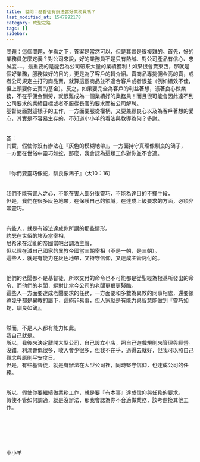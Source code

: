 ```yaml
---
title: 發問：基督徒有辦法當好業務員嗎？
last_modified_at: 1547992178
category: 成聖之路
tags: []
sidebar: 
---
```


<p>問題：這個問題，乍看之下，答案是當然可以，但是其實是很複雜的。首先，好的業務員怎麼定義？對公司來說，好的業務員不是只有熱誠、對公司產品有信心、忠誠度....，最重要的是能否為公司帶來大量的業績獲利！如果很會賣東西，那就是個好業務，服務做好的目的，更是為了客戶的轉介紹。賣商品專挑佣金高的賣，或者公司規定主打的商品賣，就算這個商品並不適合客戶或者很差（例如績效不佳，但上頭要你去賣的基金）。反之，如果要完全為客戶的利益著想，憑著良心做業務，不在乎佣金酬勞，就很難成為一個業績好的業務員！而且很可能會因此達不到公司要求的業績目標或者不服從長官的要求而被公司解聘。 <br/>基督徒面對這樣子的工作，一方面要服從權柄，又要兼顧良心以及為客戶著想的愛心，其實是不容易生存的。不知道小小羊的看法與教導為何？多謝。<br/> <!--more--> <br/> <br/>答：<br/>其實，假使你沒有辦法在『灰色的模糊地帶』，一方面持守真理像馴良的鴿子，<br/>一方面在世俗中靈巧如蛇，那麼，我會認為這類工作對你並不合適。<br/> <br/> <br/>『你們要靈巧像蛇，馴良像鴿子』（太10：16）<br/> <br/> <br/>我們不能有害人之心，不能在害人部分很靈巧，不能為達目的不擇手段，<br/>但是，我們在很多灰色地帶，在保護自己的領域，在達成上級要求的方面，必須非常靈巧。<br/> <br/> <br/>有些人，就是有辦法達成你所講的那些情形。<br/>約瑟在世俗的埃及當宰相，<br/>尼希米在淫亂的帝國當吧台調酒主管，<br/>但以理在滅自己國家的異教帝國當三朝宰相（不是一朝，是三朝）。<br/>這些人，就是有能力在灰色地帶，又持守信仰，又達成主管託付的。<br/> <br/> <br/>他們的老闆都不是基督徒，所以交付的命令也不可能都是從聖經為根基所發出的命令，而他們的老闆，絕對比當今公司的老闆更狠更殘酷。<br/>這些人一方面要達成老闆要求的任務，一方面要和多數為異教的同事相處，還要領導幾乎都是異教的屬下，這絕非易事，但人家就是有能力與智慧能做到『靈巧如蛇，馴良如鴿』。<br/> <br/> <br/>然而，不是人人都有能力如此。<br/>我自己就是。<br/>所以，我後來決定離開大型公司，自己設立小店，照自己遊戲規則來管理與經營。<br/>沒錯，利潤會低很多，收入會少很多，但我不在乎，過得去就好，但我可以照自己觀念與原則平安度日。<br/>但是，有些基督徒，就是有辦法在大型公司裡，同時堅守信仰，也達成公司的任務。<br/> <br/> <br/>所以，假使你要繼續做業務工作，就是要『有本事』達成信仰與任務的要求。<br/>假使不管如何調適，就是沒辦法，那我會認為你不合適做業務，該考慮換其他工作。<br/> <br/> <br/> <br/> <br/><br/> <br/>小小羊<br/> <br/> <br/> <br/> <br/> <br/> <br/> </p>